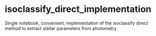 # isoclassify_direct_implementation
Single notebook, convenient, implementation of the isoclassify direct method to extract stellar parameters from photometry.
